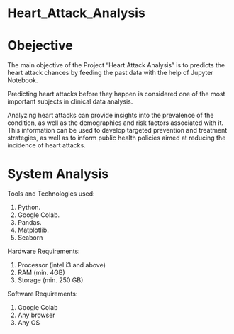 # Heart_Attack_Analysis

# Obejective

The main objective of the Project “Heart Attack Analysis” is to predicts the heart attack chances by feeding the past data with the help of Jupyter Notebook.

Predicting heart attacks before they happen is considered one of the most important subjects in clinical data analysis. 

Analyzing heart attacks can provide insights into the prevalence of the condition, as well as  the demographics and risk factors associated with it. This information can be used to develop targeted prevention and treatment strategies, as well as to inform public health policies aimed at reducing the incidence of heart attacks.

# System Analysis

Tools and Technologies used:
1. Python.
2. Google Colab.
3. Pandas.
4. Matplotlib.
5. Seaborn

Hardware Requirements:
1. Processor (intel i3 and above)
2. RAM (min. 4GB)
3. Storage (min. 250 GB)

Software Requirements:
1. Google Colab
2. Any browser
3. Any OS
